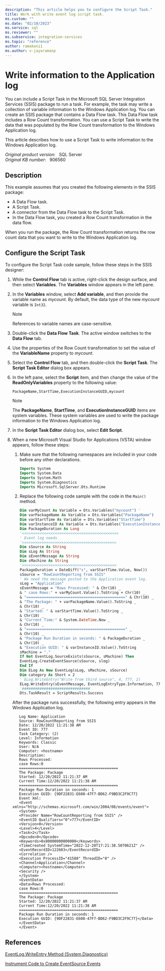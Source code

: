 ```yaml
---
description: "This article helps you to configure the Script Task."
title: Work with write event log script task.
ms.custom: ""
ms.date: "02/10/2023"
ms.service: sql
ms.reviewer: ""
ms.subservice: integration-services
ms.topic: "reference"
author: ramakoni1
ms.author: v-jayaramanp
---
```


# Write information to the Application log

You can include a Script Task in the Microsoft SQL Server Integration Services (SSIS) package to run a task. For example, the task may write a collection of variable information to the Windows Application log. You can create an SSIS package that contains a Data Flow task. This Data Flow task includes a Row Count transformation. You can use a Script Task to write the data that was populated by the Row Count transformation to the Windows Application log.

This article describes how to use a Script Task to write information to the Windows Application log.

_Original product version_: &nbsp; SQL Server  
_Original KB number_: &nbsp; 906560

## Description

This example assumes that you created the following elements in the SSIS package:

- A Data Flow task.
- A Script Task.
- A connector from the Data Flow task to the Script Task.
- In the Data Flow task, you created a Row Count transformation in the data flow.

When you run the package, the Row Count transformation returns the row count data that you want to write to the Windows Application log.

## Configure the Script Task

To configure the Script Task code sample, follow these steps in the SSIS designer:

1. While the **Control Flow** tab is active, right-click the design surface, and then select **Variables**. The **Variables** window appears in the left pane.

1. In the **Variables** window, select **Add variable**, and then provide the variable name as *mycount*. By default, the data type of the new *mycount* variable is `Int32`.

      > [!NOTE]
      > References to variable names are case-sensitive.

1. Double-click the **Data Flow Task**. The active window switches to the **Data Flow** tab.

1. Use the properties of the Row Count transformation to set the value of the **VariableName** property to *mycount*.

1. Select the **Control Flow** tab, and then double-click the **Script Task**. The **Script Task Editor** dialog box appears.

1. In the left pane, select the **Script** item, and then change the value of the **ReadOnlyVariables** property to the following value:

    `PackageName,StartTime,ExecutionInstanceGUID,mycount`

    > [!NOTE]
    > The **PackageName**, **StartTime**, and **ExecutionInstanceGUID** items are system variables. These system variables are used to write the package information to the Windows Application log.

1. In the **Script Task Editor** dialog box, select **Edit Script**.

1. When a new Microsoft Visual Studio for Applications (VSTA) window appears, follow these steps:

    1. Make sure that the following namespaces are included in your code before any other declarations.

        ```vb
        Imports System 
        Imports System.Data
        Imports System.Math
        Imports System.Diagnostics
        Imports Microsoft.SqlServer.Dts.Runtime
        ```

    1. Replace the following code sample with the code in the `Main()` method.

        ```vb
        Dim varMyCount As Variable = Dts.Variables("mycount") '
        Dim varPackageName As Variable = Dts.Variables("PackageName")
        Dim varStartTime As Variable = Dts.Variables("StartTime")
        Dim varInstanceID As Variable = Dts.Variables("ExecutionInstanceGUID")
        Dim PackageDuration As Long
        '<<<<<<<<<<<<<<<<<<<<<<<<<<<<<<<<<<<<<<<<<<<<
        ' Event log needs
        '>>>>>>>>>>>>>>>>>>>>>>>>>>>>>>>>>>>>>>>>>>>
        Dim sSource As String
        Dim sLog As String
        Dim sEventMessage As String
        Dim sMachine As String
        '>>>>>>>>>>>>>>>>>>>>>>>>>>>>>>>>>>>>>>>>>>>
        PackageDuration = DateDiff("s", varStartTime.Value, Now())
        sSource = "RowCountReporting from SSIS"
        ' We need the message posted to the Application event log.
        sLog = "Application"
        sEventMessage = "Rows Processed: " & Chr(10) _
        & " case Rows:" + varMyCount.Value().ToString + Chr(10) _
        & "=============================================" & Chr(10) _
        & "The Package: " + varPackageName.Value().ToString _
        & Chr(10) _
        & "Started: " & varStartTime.Value().ToString _
        & Chr(10) _
        & "Current Time:" & System.DateTime.Now _
        & Chr(10) _
        & "=============================================" _
        & Chr(10) _
        & "Package Run Duration in seconds: " & PackageDuration _
        & Chr(10) _
        & "Execution GUID: " & varInstanceID.Value().ToString
        sMachine = "."
        If Not EventLog.SourceExists(sSource, sMachine) Then
        EventLog.CreateEventSource(sSource, slog)
        End If
        Dim ELog As New EventLog(sLog, sMachine, sSource)
        Dim category As Short = 2
        ' ELog.WriteEntry("Write from third source", 4, 777, 2)
        ELog.WriteEntry(sEventMessage, EventLogEntryType.Information, 777, category)
        '###############################
        Dts.TaskResult = ScriptResults.Success
        ```

    After the package runs successfully, the following entry appears in the Windows Application log.

     ```output
        Log Name: Application
        Source: RowCountReporting from SSIS
        Date: 12/20/2022 11:21:38 AM
        Event ID: 777
        Task Category: (2)
        Level: Information
        Keywords: Classic
        User: N/A
        Computer: <hostname>
        Description:
        Rows Processed:
        case Rows:0
        =============================================
        The Package: Package
        Started: 12/20/2022 11:21:37 AM
        Current Time:12/20/2022 11:21:38 AM
        =============================================
        Package Run Duration in seconds: 1
        Execution GUID: {9DF22831-E608-47F7-BD62-F9BD3C2F9C77}
        Event Xml:
        <Event xmlns="http://schemas.microsoft.com/win/2004/08/events/event">
        <System>
        <Provider Name="RowCountReporting from SSIS" />
        <EventID Qualifiers="0">777</EventID>
        <Version>0</Version>
        <Level>4</Level>
        <Task>2</Task>
        <Opcode>0</Opcode>
        <Keywords>0x80000000000000</Keywords>
        <TimeCreated SystemTime="2022-12-20T17:21:38.5070621Z" />
        <EventRecordID>122603</EventRecordID>
        <Correlation />
        <Execution ProcessID="41588" ThreadID="0" />
        <Channel>Application</Channel>
        <Computer><hostname>/Computer>
        <Security />
        </System>
        <EventData>
        <Data>Rows Processed:
        case Rows:0
        =============================================
        The Package: Package
        Started: 12/20/2022 11:21:37 AM
        Current Time:12/20/2022 11:21:38 AM
        =============================================
        Package Run Duration in seconds: 1
        Execution GUID: {9DF22831-E608-47F7-BD62-F9BD3C2F9C77}</Data>
        </EventData>
        </Event>
    ```

## References

[EventLog.WriteEntry Method (System.Diagnostics)](/dotnet/api/system.diagnostics.eventlog.writeentry?view=windowsdesktop-7.0&preserve-view=true)

[Instrument Code to Create EventSource Events](/dotnet/core/diagnostics/eventsource-instrumentation)